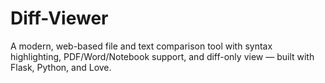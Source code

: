 # Diff-Viewer
A modern, web-based file and text comparison tool with syntax highlighting, PDF/Word/Notebook support, and diff-only view — built with Flask, Python, and Love. 
